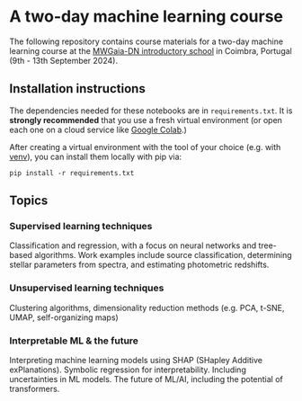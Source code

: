 # A two-day machine learning course

The following repository contains course materials for a two-day machine learning course at the [MWGaia-DN introductory school](https://indico.cern.ch/event/1413524/overview) in Coimbra, Portugal (9th - 13th September 2024).

## Installation instructions

The dependencies needed for these notebooks are in `requirements.txt`. It is **strongly recommended** that you use a fresh virtual environment (or open each one on a cloud service like [Google Colab](https://colab.research.google.com/).)

After creating a virtual environment with the tool of your choice (e.g. with [venv](https://stackoverflow.com/questions/43069780/how-to-create-virtual-env-with-python3)), you can install them locally with pip via:

```pip install -r requirements.txt```

## Topics

### Supervised learning techniques

Classification and regression, with a focus on neural networks and tree-based algorithms. Work examples include source classification, determining stellar parameters from spectra, and estimating photometric redshifts.

### Unsupervised learning techniques

Clustering algorithms, dimensionality reduction methods (e.g. PCA, t-SNE, UMAP, self-organizing maps)

### Interpretable ML & the future

Interpreting machine learning models using SHAP (SHapley Additive exPlanations). Symbolic regression for interpretability. Including uncertainties in ML models. The future of ML/AI, including the potential of transformers.
